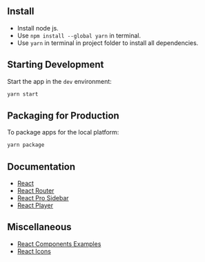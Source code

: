 ## Install

* Install node js.
* Use `npm install --global yarn` in terminal.
* Use `yarn` in terminal in project folder to install all dependencies.

## Starting Development

Start the app in the `dev` environment:

```bash
yarn start
```

## Packaging for Production

To package apps for the local platform:

```bash
yarn package
```

## Documentation

* [React](https://reactjs.org/docs/getting-started.html)
* [React Router](https://reactrouter.com/web/guides/quick-start)
* [React Pro Sidebar](https://github.com/azouaoui-med/react-pro-sidebar)
* [React Player](https://github.com/cookpete/react-player)

## Miscellaneous

* [React Components Examples](https://reactjsexample.com/)
* [React Icons](https://react-icons.github.io/react-icons/icons?name=bs)
